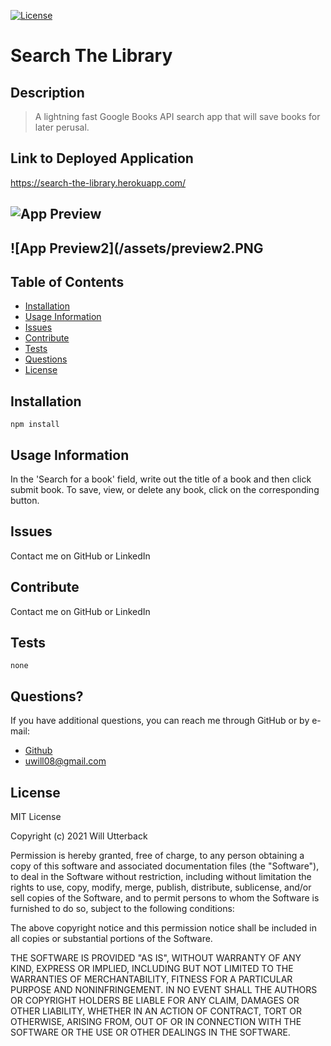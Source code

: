 [![License](https://img.shields.io/badge/license-MIT-green)](http://choosealicense.com/licenses/mit/)

# Search The Library

## Description

> A lightning fast Google Books API search app that will save books for later perusal.

## Link to Deployed Application

https://search-the-library.herokuapp.com/

## ![App Preview](/assets/preview.PNG)
## ![App Preview2](/assets/preview2.PNG

## Table of Contents

- [Installation](#Installation)
- [Usage Information](#Usage-Information)
- [Issues](#Issues)
- [Contribute](#Contribute)
- [Tests](#Tests)
- [Questions](#Questions)
- [License](#License)

## Installation

```
npm install
```

## Usage Information

In the 'Search for a book' field, write out the title of a book and then click submit book. To save, view, or delete any book, click on the corresponding button. 

## Issues

Contact me on GitHub or LinkedIn

## Contribute

Contact me on GitHub or LinkedIn

## Tests

```
none
```

## Questions?

If you have additional questions, you can reach me through GitHub or by e-mail:

- [Github](https://github.com/wjutterback)
- uwill08@gmail.com

## License

MIT License

Copyright (c) 2021 Will Utterback

Permission is hereby granted, free of charge, to any person obtaining a copy
of this software and associated documentation files (the "Software"), to deal
in the Software without restriction, including without limitation the rights
to use, copy, modify, merge, publish, distribute, sublicense, and/or sell
copies of the Software, and to permit persons to whom the Software is
furnished to do so, subject to the following conditions:

The above copyright notice and this permission notice shall be included in all
copies or substantial portions of the Software.

THE SOFTWARE IS PROVIDED "AS IS", WITHOUT WARRANTY OF ANY KIND, EXPRESS OR
IMPLIED, INCLUDING BUT NOT LIMITED TO THE WARRANTIES OF MERCHANTABILITY,
FITNESS FOR A PARTICULAR PURPOSE AND NONINFRINGEMENT. IN NO EVENT SHALL THE
AUTHORS OR COPYRIGHT HOLDERS BE LIABLE FOR ANY CLAIM, DAMAGES OR OTHER
LIABILITY, WHETHER IN AN ACTION OF CONTRACT, TORT OR OTHERWISE, ARISING FROM,
OUT OF OR IN CONNECTION WITH THE SOFTWARE OR THE USE OR OTHER DEALINGS IN THE
SOFTWARE.

